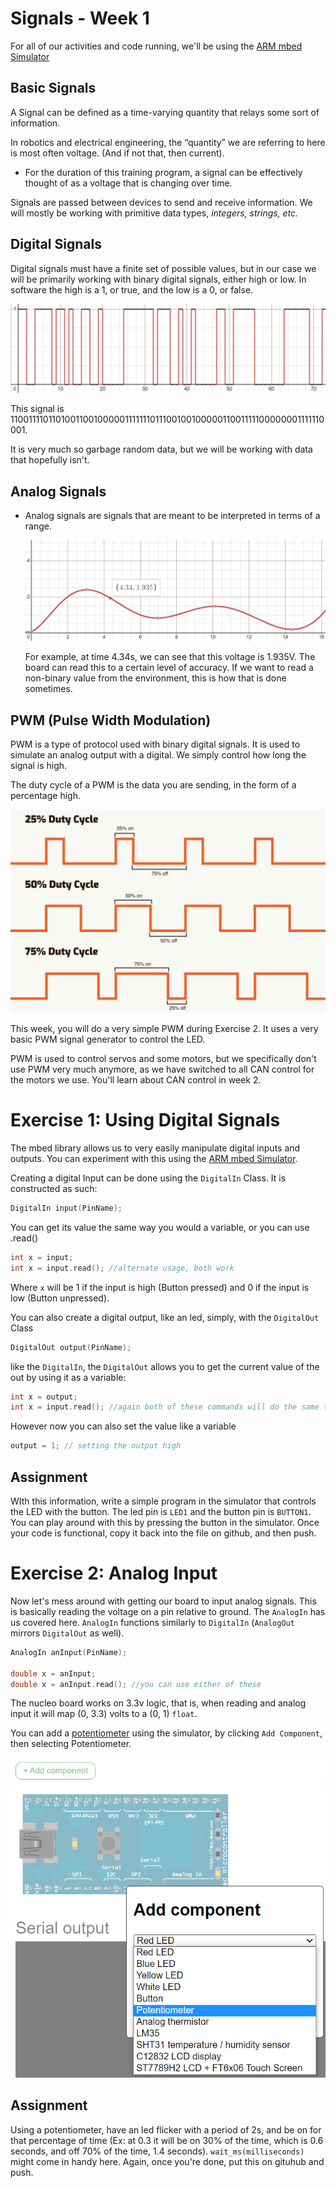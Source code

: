# Signals - Week 1

For all of our activities and code running, we'll be using the [ARM mbed Simulator](http://195.130.59.221/)

## Basic Signals

A Signal can be defined as a time-varying quantity that relays some sort of
information.

In robotics and electrical engineering, the “quantity” we are referring to here is most often voltage. (And if not that, then current).

* For the duration of this training program, a signal can be effectively thought of as a voltage that is changing over time.

Signals are passed between devices to send and receive information. We will mostly be working with primitive data types, *integers, strings, etc.*

## Digital Signals

Digital signals must have a finite set of possible values, but in our case we will be primarily working with binary digital signals, either high or low. In software the high is a 1, or true, and the low is a 0, or false.

![](assets/week1_1.png)

This signal is 1100111101101001100100000111111101110010010000011001111100000001111110001.

It is very much so garbage random data, but we will be working with data that hopefully isn't.

## Analog Signals

- Analog signals are signals that are meant to be interpreted in terms of a range.
  
  ![](assets/week1_2.png)
  
  For example, at time 4.34s, we can see that this voltage is 1.935V. The board can read this to a certain level of accuracy. If we want to read a non-binary value from the environment, this is how that is done sometimes.

## PWM (Pulse Width Modulation)

PWM is a type of protocol used with binary digital signals. It is used to simulate an analog output with a digital. We simply control how long the signal is high.

The duty cycle of a PWM is the data you are sending, in the form of a percentage high.

![](assets/week2_1.png)

This week, you will do a very simple PWM during Exercise 2. It uses a very basic PWM signal generator to control the LED. 

PWM is used to control servos and some motors, but we specifically don't use PWM very much anymore, as we have switched to all CAN control for the motors we use. You'll learn about CAN control in week 2.

# Exercise 1: Using Digital Signals

The mbed library allows us to very easily manipulate digital inputs and outputs. You can experiment with this using the [ARM mbed Simulator](http://195.130.59.221/). 

Creating a digital Input can be done using the `DigitalIn` Class. It is constructed as such: 

```cpp
DigitalIn input(PinName);
```

You can get its value the same way you would a variable, or you can use .read()

```cpp
int x = input; 
int x = input.read(); //alternate usage, both work
```

Where `x` will be 1 if the input is high (Button pressed) and 0 if the input is low (Button unpressed).

You can also create a digital output, like an led, simply, with the `DigitalOut` Class

```cpp
DigitalOut output(PinName);
```

like the `DigitalIn`, the `DigitalOut` allows you to get the current value of the out by using it as a variable:

```cpp
int x = output;
int x = input.read(); //again both of these commands will do the same thing
```

However now you can also set the value like a variable

```cpp
output = 1; // setting the output high
```

## Assignment

WIth this information, write a simple program in the simulator that controls the LED with the button. The led pin is `LED1` and the button pin is `BUTTON1`. You can play around with this by pressing the button in the simulator. Once your code is functional, copy it back into the file on github, and then push.

# Exercise 2: Analog Input

Now let's mess around with getting our board to input analog signals. This is basically reading the voltage on a pin relative to ground. The `AnalogIn` has us covered here. `AnalogIn` functions similarly to `DigitalIn` (`AnalogOut` mirrors `DigitalOut` as well).

```cpp
AnalogIn anInput(PinName);

double x = anInput;
double x = anInput.read(); //you can use either of these
```

The nucleo board works on 3.3v logic, that is, when reading and analog input it will map (0, 3.3) volts to a (0, 1) `float`.

You can add a [potentiometer](https://randomnerdtutorials.com/electronics-basics-how-a-potentiometer-works/) using the simulator, by clicking `Add Component`, then selecting Potentiometer.

![](assets/week1_3.png)

## Assignment

Using a potentiometer, have an led flicker with a period of 2s, and be on for that percentage of time (Ex: at 0.3 it will be on 30% of the time, which is 0.6 seconds, and off 70% of the time, 1.4 seconds). `wait_ms(milliseconds)` might come in handy here. Again, once you're done, put this on gituhub and push.

